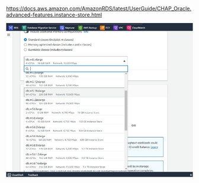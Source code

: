 https://docs.aws.amazon.com/AmazonRDS/latest/UserGuide/CHAP_Oracle.advanced-features.instance-store.html

![Optional Text](instance_store_01.jpg)



